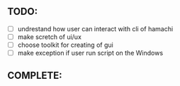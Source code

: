 ## TODO:
- [ ] undrestand how user can interact with cli of hamachi
- [ ] make scretch of ui/ux
- [ ] choose toolkit for creating of gui
- [ ] make exception if user run script on the Windows

## COMPLETE:
